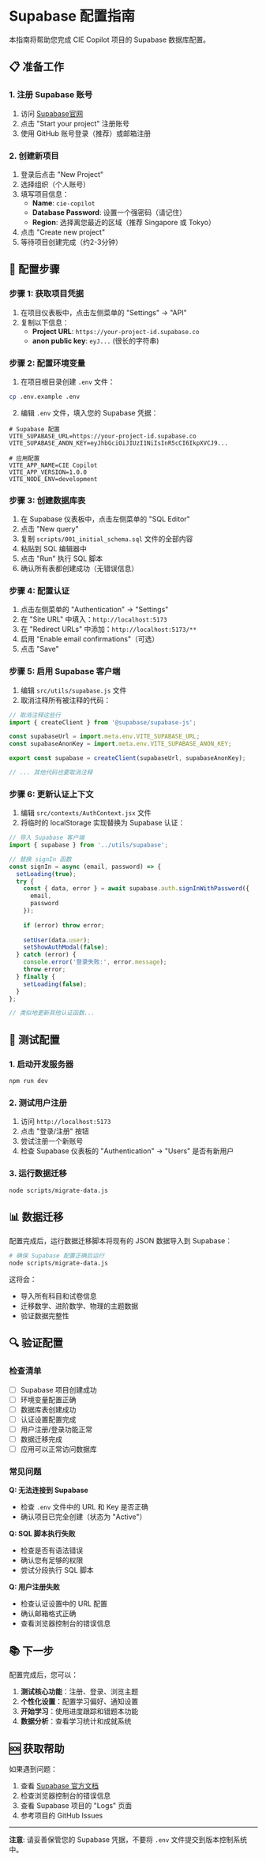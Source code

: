 # Supabase 配置指南

本指南将帮助您完成 CIE Copilot 项目的 Supabase 数据库配置。

## 📋 准备工作

### 1. 注册 Supabase 账号
1. 访问 [Supabase官网](https://supabase.com)
2. 点击 "Start your project" 注册账号
3. 使用 GitHub 账号登录（推荐）或邮箱注册

### 2. 创建新项目
1. 登录后点击 "New Project"
2. 选择组织（个人账号）
3. 填写项目信息：
   - **Name**: `cie-copilot`
   - **Database Password**: 设置一个强密码（请记住）
   - **Region**: 选择离您最近的区域（推荐 Singapore 或 Tokyo）
4. 点击 "Create new project"
5. 等待项目创建完成（约2-3分钟）

## 🔧 配置步骤

### 步骤 1: 获取项目凭据

1. 在项目仪表板中，点击左侧菜单的 "Settings" → "API"
2. 复制以下信息：
   - **Project URL**: `https://your-project-id.supabase.co`
   - **anon public key**: `eyJ...` (很长的字符串)

### 步骤 2: 配置环境变量

1. 在项目根目录创建 `.env` 文件：
```bash
cp .env.example .env
```

2. 编辑 `.env` 文件，填入您的 Supabase 凭据：
```env
# Supabase 配置
VITE_SUPABASE_URL=https://your-project-id.supabase.co
VITE_SUPABASE_ANON_KEY=eyJhbGciOiJIUzI1NiIsInR5cCI6IkpXVCJ9...

# 应用配置
VITE_APP_NAME=CIE Copilot
VITE_APP_VERSION=1.0.0
VITE_NODE_ENV=development
```

### 步骤 3: 创建数据库表

1. 在 Supabase 仪表板中，点击左侧菜单的 "SQL Editor"
2. 点击 "New query"
3. 复制 `scripts/001_initial_schema.sql` 文件的全部内容
4. 粘贴到 SQL 编辑器中
5. 点击 "Run" 执行 SQL 脚本
6. 确认所有表都创建成功（无错误信息）

### 步骤 4: 配置认证

1. 点击左侧菜单的 "Authentication" → "Settings"
2. 在 "Site URL" 中填入：`http://localhost:5173`
3. 在 "Redirect URLs" 中添加：`http://localhost:5173/**`
4. 启用 "Enable email confirmations"（可选）
5. 点击 "Save"

### 步骤 5: 启用 Supabase 客户端

1. 编辑 `src/utils/supabase.js` 文件
2. 取消注释所有被注释的代码：

```javascript
// 取消注释这些行
import { createClient } from '@supabase/supabase-js';

const supabaseUrl = import.meta.env.VITE_SUPABASE_URL;
const supabaseAnonKey = import.meta.env.VITE_SUPABASE_ANON_KEY;

export const supabase = createClient(supabaseUrl, supabaseAnonKey);

// ... 其他代码也要取消注释
```

### 步骤 6: 更新认证上下文

1. 编辑 `src/contexts/AuthContext.jsx` 文件
2. 将临时的 localStorage 实现替换为 Supabase 认证：

```javascript
// 导入 Supabase 客户端
import { supabase } from '../utils/supabase';

// 替换 signIn 函数
const signIn = async (email, password) => {
  setLoading(true);
  try {
    const { data, error } = await supabase.auth.signInWithPassword({
      email,
      password
    });
    
    if (error) throw error;
    
    setUser(data.user);
    setShowAuthModal(false);
  } catch (error) {
    console.error('登录失败:', error.message);
    throw error;
  } finally {
    setLoading(false);
  }
};

// 类似地更新其他认证函数...
```

## 🧪 测试配置

### 1. 启动开发服务器
```bash
npm run dev
```

### 2. 测试用户注册
1. 访问 `http://localhost:5173`
2. 点击 "登录/注册" 按钮
3. 尝试注册一个新账号
4. 检查 Supabase 仪表板的 "Authentication" → "Users" 是否有新用户

### 3. 运行数据迁移
```bash
node scripts/migrate-data.js
```

## 📊 数据迁移

配置完成后，运行数据迁移脚本将现有的 JSON 数据导入到 Supabase：

```bash
# 确保 Supabase 配置正确后运行
node scripts/migrate-data.js
```

这将会：
- 导入所有科目和试卷信息
- 迁移数学、进阶数学、物理的主题数据
- 验证数据完整性

## 🔍 验证配置

### 检查清单
- [ ] Supabase 项目创建成功
- [ ] 环境变量配置正确
- [ ] 数据库表创建成功
- [ ] 认证设置配置完成
- [ ] 用户注册/登录功能正常
- [ ] 数据迁移完成
- [ ] 应用可以正常访问数据库

### 常见问题

**Q: 无法连接到 Supabase**
- 检查 `.env` 文件中的 URL 和 Key 是否正确
- 确认项目已完全创建（状态为 "Active"）

**Q: SQL 脚本执行失败**
- 检查是否有语法错误
- 确认您有足够的权限
- 尝试分段执行 SQL 脚本

**Q: 用户注册失败**
- 检查认证设置中的 URL 配置
- 确认邮箱格式正确
- 查看浏览器控制台的错误信息

## 📚 下一步

配置完成后，您可以：

1. **测试核心功能**：注册、登录、浏览主题
2. **个性化设置**：配置学习偏好、通知设置
3. **开始学习**：使用进度跟踪和错题本功能
4. **数据分析**：查看学习统计和成就系统

## 🆘 获取帮助

如果遇到问题：
1. 查看 [Supabase 官方文档](https://supabase.com/docs)
2. 检查浏览器控制台的错误信息
3. 查看 Supabase 项目的 "Logs" 页面
4. 参考项目的 GitHub Issues

---

**注意**: 请妥善保管您的 Supabase 凭据，不要将 `.env` 文件提交到版本控制系统中。